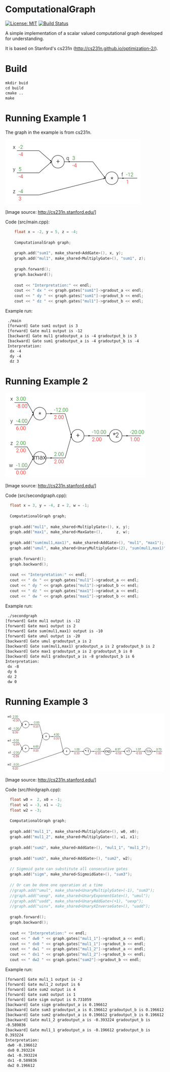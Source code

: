 # ComputationalGraph

[![License: MIT](https://img.shields.io/badge/License-MIT-yellow.svg)](https://opensource.org/licenses/MIT)
[![Build Status](https://travis-ci.org/Logrus/ComputationalGraph.svg?branch=master)](https://travis-ci.org/Logrus/ComputationalGraph)

A simple implementation of a scalar valued computational graph developed for understanding.

It is based on Stanford's cs231n (http://cs231n.github.io/optimization-2/).

# Build

    mkdir buid
    cd build
    cmake ..
    make
  
# Running Example 1

The graph in the example is from cs231n.

![computational graph x + y * z](https://github.com/Logrus/ComputationalGraph/raw/master/img/graph.png "f = x + y * z")

[Image source: http://cs231n.stanford.edu/]

Code (src/main.cpp):

```C++
    float x = -2, y = 5, z = -4;

    ComputationalGraph graph;

    graph.add("sum1", make_shared<AddGate>(), x, y);
    graph.add("mul1", make_shared<MultiplyGate>(), "sum1", z);

    graph.forward();
    graph.backward();

    cout << "Interpretation:" << endl;
    cout << " dx " << graph.gates["sum1"]->gradout_a << endl;
    cout << " dy " << graph.gates["sum1"]->gradout_b << endl;
    cout << " dz " << graph.gates["mul1"]->gradout_b << endl;
```

Example run:

     ./main
     [forward] Gate sum1 output is 3
     [forward] Gate mul1 output is -12
     [backward] Gate mul1 gradoutput_a is -4 gradoutput_b is 3
     [backward] Gate sum1 gradoutput_a is -4 gradoutput_b is -4
     Interpretation:
      dx -4
      dy -4
      dz 3

# Running Example 2

![computational graph (x*y + max(z,w))*2](https://github.com/Logrus/ComputationalGraph/raw/master/img/graph2.png "f = (x*y + max(z,w))*2")

[Image source: http://cs231n.stanford.edu/]

Code (src/secondgraph.cpp):

```C++
  float x = 3, y = -4, z = 2, w = -1;

  ComputationalGraph graph;

  graph.add("mul1", make_shared<MultiplyGate>(), x, y);
  graph.add("max1", make_shared<MaxGate>(),      z, w);

  graph.add("sum(mul1,max1)", make_shared<AddGate>(), "mul1", "max1");
  graph.add("umul", make_shared<UnaryMultiplyGate>(2), "sum(mul1,max1)");

  graph.forward();
  graph.backward();

  cout << "Interpretation:" << endl;
  cout << " dx " << graph.gates["mul1"]->gradout_a << endl;
  cout << " dy " << graph.gates["mul1"]->gradout_b << endl;
  cout << " dz " << graph.gates["max1"]->gradout_a << endl;
  cout << " dw " << graph.gates["max1"]->gradout_b << endl;
```


Example run:

     ./secondgraph
    [forward] Gate mul1 output is -12
    [forward] Gate max1 output is 2
    [forward] Gate sum(mul1,max1) output is -10
    [forward] Gate umul output is -20
    [backward] Gate umul gradoutput_a is 2
    [backward] Gate sum(mul1,max1) gradoutput_a is 2 gradoutput_b is 2
    [backward] Gate max1 gradoutput_a is 2 gradoutput_b is 0
    [backward] Gate mul1 gradoutput_a is -8 gradoutput_b is 6
    Interpretation:
     dx -8
     dy 6
     dz 2
     dw 0


# Running Example 3
   
![computational graph sigmoid gate](https://github.com/Logrus/ComputationalGraph/raw/master/img/graph3.png "sigmoid gate")

[Image source: http://cs231n.stanford.edu/]

Code (src/thirdgraph.cpp):

```C++
  float w0 =  2, x0 = -1;
  float w1 = -3, x1 = -2;
  float w2 = -3;

  ComputationalGraph graph;

  graph.add("mul1_1", make_shared<MultiplyGate>(), w0, x0);
  graph.add("mul1_2", make_shared<MultiplyGate>(), w1, x1);

  graph.add("sum2", make_shared<AddGate>(), "mul1_1", "mul1_2");

  graph.add("sum3", make_shared<AddGate>(), "sum2", w2);

  // Sigmoid gate can substitute all consecutive gates
  graph.add("sigm", make_shared<SigmoidGate>(), "sum3");

  // Or can be done one operation at a time
  //graph.add("umul", make_shared<UnaryMultiplyGate>(-1), "sum3");
  //graph.add("uexp", make_shared<UnaryExponentGate>(), "umul");
  //graph.add("uadd", make_shared<UnaryAddGate>(+1), "uexp");
  //graph.add("uinv", make_shared<UnaryXInverseGate>(), "uadd");

  graph.forward();
  graph.backward();

  cout << "Interpretation:" << endl;
  cout << " dw0 " << graph.gates["mul1_1"]->gradout_a << endl;
  cout << " dx0 " << graph.gates["mul1_1"]->gradout_b << endl;
  cout << " dw1 " << graph.gates["mul1_2"]->gradout_a << endl;
  cout << " dx1 " << graph.gates["mul1_2"]->gradout_b << endl;
  cout << " dw2 " << graph.gates["sum2"]->gradout_b << endl;
```


Example run:

    [forward] Gate mul1_1 output is -2
    [forward] Gate mul1_2 output is 6
    [forward] Gate sum2 output is 4
    [forward] Gate sum3 output is 1
    [forward] Gate sigm output is 0.731059
    [backward] Gate sigm gradoutput_a is 0.196612
    [backward] Gate sum3 gradoutput_a is 0.196612 gradoutput_b is 0.196612
    [backward] Gate sum2 gradoutput_a is 0.196612 gradoutput_b is 0.196612
    [backward] Gate mul1_2 gradoutput_a is -0.393224 gradoutput_b is -0.589836
    [backward] Gate mul1_1 gradoutput_a is -0.196612 gradoutput_b is 0.393224
    Interpretation:
     dw0 -0.196612
     dx0 0.393224
     dw1 -0.393224
     dx1 -0.589836
     dw2 0.196612

